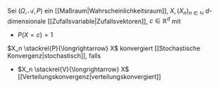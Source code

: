 Sei $(\Omega, \mathcal{A}, P)$ ein [[Maßraum|Wahrscheinlichkeitsraum]], $X, (X_n)_{n \in \mathbb{N}}$ $d$-dimensionale [[Zufallsvariable|Zufallsvektoren]], $c \in \mathbb{R}^d$ mit
- $P(X = c) = 1$

$X_n \stackrel{P}{\longrightarrow} X$ konvergiert [[Stochastische Konvergenz|stochastisch]], falls
- $X_n \stackrel{V}{\longrightarrow} X$ [[Verteilungskonvergenz|verteilungskonvergiert]]